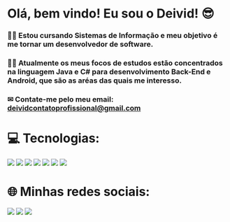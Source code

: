 # Olá, bem vindo! Eu sou o Deivid! 😎

### 👨‍🎓 Estou cursando Sistemas de Informação e meu objetivo é me tornar um desenvolvedor de software. 
### 👨‍💻 Atualmente os meus focos de estudos estão concentrados na linguagem Java e C# para desenvolvimento Back-End e Android, que são as aréas das quais me interesso. 

### ✉ Contate-me pelo meu email: deividcontatoprofissional@gmail.com

##

# 💻  Tecnologias:

<div>
  <a href="" target="_blank"><img src="https://img.shields.io/badge/Java-ED8B00?style=for-the-badge&logo=openjdk&logoColor=white"target="_blank"></a>
  <a href="" target="_blank"><img src="https://img.shields.io/badge/Kotlin-0095D5?&style=for-the-badge&logo=kotlin&logoColor=white"target="_blank"></a>
  <a href="" target="_blank"><img src="https://img.shields.io/badge/Spring-6DB33F?style=for-the-badge&logo=spring&logoColor=white"target="_blank"></a>
  <a href="" target="_blank"><img src="https://img.shields.io/badge/HTML5-E34F26?style=for-the-badge&logo=html5&logoColor=white"target="_blank"></a>
  <a href="" target="_blank"><img src="https://img.shields.io/badge/CSS3-1572B6?style=for-the-badge&logo=css3&logoColor=white"target="_blank"></a>
  <a href="" target="_blank"><img src="https://img.shields.io/badge/MySQL-00000F?style=for-the-badge&logo=mysql&logoColor=white"target="_blank"></a>
  <a href="" target="_blank"><img src="https://img.shields.io/badge/PostgreSQL-316192?style=for-the-badge&logo=postgresql&logoColor=white"target="_blank"></a>
</div>

# 🌐 Minhas redes sociais:
<div>
  <a href=" https://www.linkedin.com/in/deividsantossz/" target="_blank"><img src="https://img.shields.io/badge/LinkedIn-0077B5?style=for-the-badge&logo=linkedin&logoColor=white"target="_blank"></a>
  <a href="https://instagram.com/@deividsaantoss" target="_blank"><img src="https://img.shields.io/badge/Instagram-E4405F?style=for-the-badge&logo=instagram&logoColor=white"target="_blank"></a>
  <a href="https://x.com/DeividSaantosz" target="_blank"><img src="https://img.shields.io/badge/Twitter-1DA1F2?style=for-the-badge&logo=twitter&logoColor=white"target="_blank"></a>
  
</div>

<!-- Proudly created with GPRM ( https://gprm.itsvg.in ) -->

